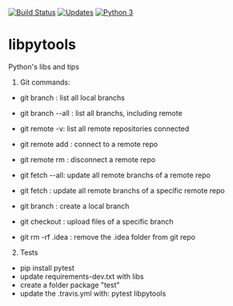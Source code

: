 [![Build Status](https://travis-ci.org/adrianodz/libpytools.svg?branch=master)](https://travis-ci.org/adrianodz/libpytools)
[![Updates](https://pyup.io/repos/github/adrianodz/libpytools/shield.svg)](https://pyup.io/repos/github/adrianodz/libpytools/)
[![Python 3](https://pyup.io/repos/github/adrianodz/libpytools/python-3-shield.svg)](https://pyup.io/repos/github/adrianodz/libpytools/)

# libpytools
Python's libs and tips

1) Git commands:

- git branch : list all local branchs

- git branch --all : list all branchs, including remote

- git remote -v: list all remote repositories connected 

- git remote add <name> <repo link> : connect to a remote repo

- git remote rm <name> : disconnect a remote repo

- git fetch --all: update all remote branchs of a remote repo

- git fetch <respository>: update all remote branchs of a specific
remote repo

- git branch <name>: create a local branch

- git checkout <name>: upload files of a specific branch

- git rm -rf .idea : remove the .idea folder from git repo

2) Tests
 - pip install pytest
 - update requirements-dev.txt with libs
 - create a folder package "test" 
 - update the .travis.yml with: pytest libpytools